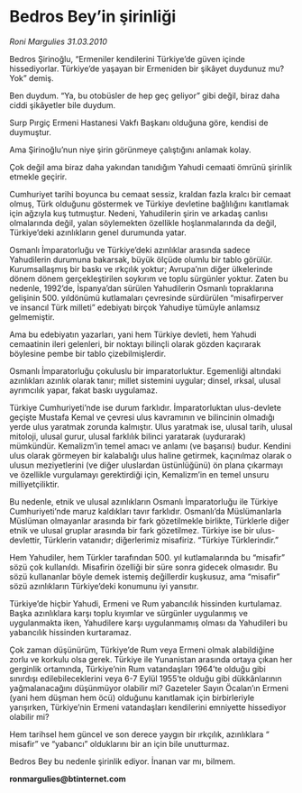# Bedros Bey’in şirinliği

*Roni Margulies 31.03.2010*

<div class="yazi"><p>Bedros Şirinoğlu, “Ermeniler kendilerini Türkiye’de güven içinde hissediyorlar. Türkiye’de yaşayan bir Ermeniden bir şikâyet duydunuz mu? Yok” demiş.</p>
<p>Ben duydum. “Ya, bu otobüsler de hep geç geliyor” gibi değil, biraz daha ciddi şikâyetler bile duydum.</p>
<p>Surp Pırgiç Ermeni Hastanesi Vakfı Başkanı olduğuna göre, kendisi de duymuştur.</p>
<p>Ama Şirinoğlu’nun niye şirin görünmeye çalıştığını anlamak kolay.</p>
<p>Çok değil ama biraz daha yakından tanıdığım Yahudi cemaati ömrünü şirinlik etmekle geçirir.</p>
<p>Cumhuriyet tarihi boyunca bu cemaat sessiz, kraldan fazla kralcı bir cemaat olmuş, Türk olduğunu göstermek ve Türkiye devletine bağlılığını kanıtlamak için ağzıyla kuş tutmuştur. Nedeni, Yahudilerin şirin ve arkadaş canlısı olmalarında değil, yalan söylemekten özellikle hoşlanmalarında da değil, Türkiye’deki azınlıkların genel durumunda yatar.</p>
<p>Osmanlı İmparatorluğu ve Türkiye’deki azınlıklar arasında sadece Yahudilerin durumuna bakarsak, büyük ölçüde olumlu bir tablo görülür. Kurumsallaşmış bir baskı ve ırkçılık yoktur; Avrupa’nın diğer ülkelerinde dönem dönem gerçekleştirilen soykırım ve toplu sürgünler yoktur. Zaten bu nedenle, 1992’de, İspanya’dan sürülen Yahudilerin Osmanlı topraklarına gelişinin 500. yıldönümü kutlamaları çevresinde sürdürülen “misafirperver ve insancıl Türk milleti” edebiyatı birçok Yahudiye tümüyle anlamsız gelmemiştir.</p>
<p>Ama bu edebiyatın yazarları, yani hem Türkiye devleti, hem Yahudi cemaatinin ileri gelenleri, bir noktayı bilinçli olarak gözden kaçırarak böylesine pembe bir tablo çizebilmişlerdir.</p>
<p>Osmanlı İmparatorluğu çokuluslu bir imparatorluktur. Egemenliği altındaki azınlıkları azınlık olarak tanır; millet sistemini uygular; dinsel, ırksal, ulusal ayrımcılık yapar, fakat baskı uygulamaz.</p>
<p>Türkiye Cumhuriyeti’nde ise durum farklıdır. İmparatorluktan ulus-devlete geçişte Mustafa Kemal ve çevresi ulus kavramının ve bilincinin olmadığı yerde ulus yaratmak zorunda kalmıştır. Ulus yaratmak ise, ulusal tarih, ulusal mitoloji, ulusal gurur, ulusal farklılık bilinci yaratarak (uydurarak) mümkündür. Kemalizm’in temel amacı ve anlamı (ve başarısı) budur. Kendini ulus olarak görmeyen bir kalabalığı ulus haline getirmek, kaçınılmaz olarak o ulusun meziyetlerini (ve diğer uluslardan üstünlüğünü) ön plana çıkarmayı ve özellikle vurgulamayı gerektirdiği için, Kemalizm’in en temel unsuru milliyetçiliktir.</p>
<p>Bu nedenle, etnik ve ulusal azınlıkların Osmanlı İmparatorluğu ile Türkiye Cumhuriyeti’nde maruz kaldıkları tavır farklıdır. Osmanlı’da Müslümanlarla Müslüman olmayanlar arasında bir fark gözetilmekle birlikte, Türklerle diğer etnik ve ulusal gruplar arasında bir fark gözetilmez. Türkiye ise bir ulus-devlettir, Türklerin vatanıdır; diğerlerimiz misafiriz. “Türkiye Türklerindir.”</p>
<p>Hem Yahudiler, hem Türkler tarafından 500. yıl kutlamalarında bu “misafir” sözü çok kullanıldı. Misafirin özelliği bir süre sonra gidecek olmasıdır. Bu sözü kullananlar böyle demek istemiş değillerdir kuşkusuz, ama “misafir” sözü azınlıkların Türkiye’deki konumunu iyi yansıtır.</p>
<p>Türkiye’de hiçbir Yahudi, Ermeni ve Rum yabancılık hissinden kurtulamaz. Başka azınlıklara karşı toplu kıyımlar ve sürgünler uygulanmış ve uygulanmakta iken, Yahudilere karşı uygulanmamış olması da Yahudileri bu yabancılık hissinden kurtaramaz.</p>
<p>Çok zaman düşünürüm, Türkiye’de Rum veya Ermeni olmak alabildiğine zorlu ve korkulu olsa gerek. Türkiye ile Yunanistan arasında ortaya çıkan her gerginlik ortamında, Türkiye’nin Rum vatandaşları 1964’te olduğu gibi sınırdışı edilebileceklerini veya 6-7 Eylül 1955’te olduğu gibi dükkânlarının yağmalanacağını düşünmüyor olabilir mi? Gazeteler Sayın Öcalan’ın Ermeni (yani hem düşman hem öcü) olduğunu kanıtlamak için birbirleriyle yarışırken, Türkiye’nin Ermeni vatandaşları kendilerini emniyette hissediyor olabilir mi?</p>
<p>Hem tarihsel hem güncel ve son derece yaygın bir ırkçılık, azınlıklara “ misafir” ve “yabancı” olduklarını bir an için bile unutturmaz.</p>
<p>Bedros Bey bu nedenle şirinlik ediyor. İnanan var mı, bilmem.</p>
<p><b>ronmargulies@btinternet.com</b></p></div>

